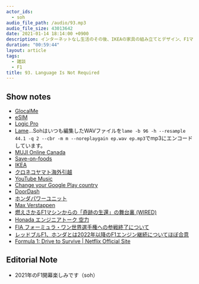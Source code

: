 ```yaml
---
actor_ids:
  - soh
audio_file_path: /audio/93.mp3
audio_file_size: 43013642
date: 2021-01-14 18:14:00 +0900
description: インターネットなし生活のその後、IKEAの家具の組み立てとデザイン、F1マシンの開発と観戦の醍醐味について、また一人で話しました。
duration: "00:59:44"
layout: article
tags:
  - 雑談
  - F1
title: 93. Language Is Not Required
---
```


## Show notes
- [GlocalMe](https://www.glocalme.com/)
- [eSIM](https://support.google.com/pixelphone/answer/9449293?hl=ja)
- [Logic Pro](https://www.apple.com/logic-pro/)
- [Lame](https://lame.sourceforge.io/)...Sohはいつも編集したWAVファイルを`lame -b 96 -h --resample 44.1 -q 2 --cbr -m m --noreplaygain ep.wav ep.mp3`でmp3にエンコードしています。
- [MUJI Online Canada](https://muji.ca/)
- [Save-on-foods](https://www.saveonfoods.com/)
- [IKEA](https://www.ikea.com/ca/en/)
- [クロネコヤマト海外引越](https://www.y-logi.com/service/kaigai/)
- [YouTube Music](https://music.youtube.com/)
- [Change your Google Play country](https://support.google.com/googleplay/answer/7431675?hl=en)
- [DoorDash](https://www.doordash.com/en-US)
- [ホンダパワーユニット](https://www.honda.co.jp/F1/spcontents2014/powerunit/)
- [Max Verstappen](https://www.formula1.com/en/drivers/max-verstappen.html)
- [燃えさかるF1マシンからの「奇跡の生還」の舞台裏 (WIRED)](https://wired.jp/2020/12/22/romain-grosjean-crash-f1-survive/)
- [Honada エンジニアトーク 空力](https://www.honda.co.jp/tech-story/engineer/engineer-talk/aero/)
- [FIA フォーミュラ・ワン世界選手権への参戦終了について](https://www.honda.co.jp/news/2020/c201002a.html)
- [レッドブルF1、ホンダとは2022年以降のF1エンジン継続についてほぼ合意](https://f1-gate.com/redbull/f1_60365.html)
- [Formula 1: Drive to Survive | Netflix Official Site](https://www.netflix.com/title/80204890)

## Editorial Note
- 2021年のF1開幕楽しみです（soh）

